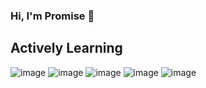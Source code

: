 ### Hi, I'm Promise 👋


## Actively Learning
![image](https://github.com/Promise-Hlungwani/Promise-Hlungwani/assets/103050039/ce6f0e2c-45a4-47d3-a72b-533cac576f91)
![image](https://github.com/Promise-Hlungwani/Promise-Hlungwani/assets/103050039/1fa0ea0e-8462-4868-b551-50a1713515c6)
![image](https://github.com/Promise-Hlungwani/Promise-Hlungwani/assets/103050039/ce83f22c-2d17-46ae-8727-dd9e268455ac)
![image](https://github.com/Promise-Hlungwani/Promise-Hlungwani/assets/103050039/170a7273-817f-4ec7-aacf-329baeacfd02)
![image](https://github.com/Promise-Hlungwani/Promise-Hlungwani/assets/103050039/eeee14eb-5fcb-4cc5-a48b-b03ea07beb39)



<!--
**Promise-Hlungwani/Promise-Hlungwani** is a ✨ _special_ ✨ repository because its `README.md` (this file) appears on your GitHub profile.

Here are some ideas to get you started:

- 🔭 I’m currently working on ...
- 🌱 I’m currently learning ...
- 👯 I’m looking to collaborate on ...
- 🤔 I’m looking for help with ...
- 💬 Ask me about ...
- 📫 How to reach me: ...
- 😄 Pronouns: ...
- ⚡ Fun fact: ...
-->
